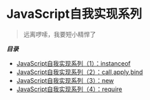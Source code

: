 # JavaScript自我实现系列

> 远离啰嗦，我要短小精悍了

***目录***

* [JavaScript自我实现系列（1）：instanceof](https://github.com/best-xiaoqiang/Huskie/issues/1)
* [JavaScript自我实现系列（2）：call,apply,bind](https://github.com/best-xiaoqiang/Huskie/issues/2)
* [JavaScript自我实现系列（3）：new](https://github.com/best-xiaoqiang/Huskie/issues/3)
* [JavaScript自我实现系列（4）：require](https://github.com/best-xiaoqiang/Huskie/issues/4)
